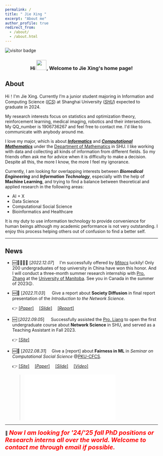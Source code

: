 ```yaml
---
permalink: /
title: " Jie Xing "
excerpt: "About me"
author_profile: true
redirect_from: 
  - /about/
  - /about.html
---
```




![visitor badge](https://visitor-badge.laobi.icu/badge?page_id=jxing0831.github.io&left_text=My%20HomePage%20Visitors)

<h3 align="center">Hi <img src="https://media.giphy.com/media/hvRJCLFzcasrR4ia7z/giphy.gif" width="33px"></a>, Welcome to Jie Xing's home page!</h3>




## About 

Hi！I'm Jie Xing.
Currently I’m a junior student majoring in Information and Computing Science ([_ICS_](https://en.wikipedia.org/wiki/Information_and_computer_science)) at Shanghai University ([_SHU_](https://en.shu.edu.cn/)) <!--as well as minoring in Wise Information Technology of Medical in [Shanghai Jiao Tong University(SJTU)](https://en.sjtu.edu.cn/),--> expected to graduate in 2024. 

My research interests focus on statistics and optimization theory, reinforcement learning, medical imaging, robotics and their intersections. My QQ_number is 1906736267 and feel free to contact me. I'd like to communicate with anybody around me.

[\\]:(2022_11_16)

I love my major, which is about _**[Informatics](https://en.wikipedia.org/wiki/Informatics)**_ and **_[Computational Mathematics](https://en.wikipedia.org/wiki/Computational_mathematics)_**
under the [Department of Mathematics](https://en.math.shu.edu.cn/) in SHU. I like working with data and collecting all kinds of information from different fields. So my friends often ask me for advice when it is difficulty to make a decision.
Despite all this, the more I know, the more I feel my ignorance.

Currently, I am looking for overlapping interests between **_Biomedical Engineering_** and **_Information Technology_**,
especially with the help of **Machine Learning**, and trying to find a balance between theoretical and applied research
in the following areas:

- AI + X
- Data Science
- Computational Social Science
- Bioinformatics and Healthcare


It is my duty to use information technology to provide convenience for human beings
although my academic performance is not very outstanding. I enjoy this process helping
others out of confusion to find a better self.




---

## News

- 🆕📣🎉🎉🎉 [*2022.12.07*] &emsp;I'm successfully offered by [*Mitacs*](https://www.mitacs.ca/en/programs/globalink/globalink-research-internship) luckily! Only 200 undergraduates of top university in China have won this honor. And I will conduct a three-month summer research internship with [Pro. Zhang](https://sci.umanitoba.ca/mathematics/profiles/yangzhang/) at the [University of Manitoba](https://umanitoba.ca/). See you in Canada in the summer of 2023😉.

- 🆕📣 [_2022.11.03_] &emsp; Give a report about **Society Diffusion** in final report presentation of the _Introduction to the Network Science_.

  👉 [[_Paper_]](https://www.nature.com/articles/s41467-021-25953-1) &emsp;[[_Slide_]](https://jxing0831.github.io/files/Collective_patterns_of_social_diffusion_are_shaped_by_individual_inertia_and_trend-seeking.pdf) &emsp;[[_Report_]](https://jxing0831.github.io/files/Final_report_for_NetSci.pdf)

- 🆕 [_2022.09.05_] &emsp; Successfully assisted the [Pro. Liang](http://haililiang.academic.site/) to open the first undergraduate course about **Network Science** in SHU, and served as a Teaching Assistant in Fall 2023.

  👉 [[_Site_]](https://jxing0831.github.io/SHU-Network_Science/)

- 🆕📣 [*2022.08.31*] &emsp;Give a [report] about **Fairness in ML** in _Seminar on Computational Social Science_ @[PKU-CFCS](https://cfcs.pku.edu.cn/english/). 

  👉 [[_Site_]](https://elicitation.info/classroom/2/) &emsp;[[_Paper_]](https://dl.acm.org/doi/abs/10.1145/3376898) &emsp;[[_Slide_]](https://jxing0831.github.io/files/A_Snapshot_of_the_Frontiers_of_Fairness_in_Machine_Learning.pdf) &emsp;[[_Video_]](https://www.bilibili.com/video/BV1UW4y117Jd/?p=23)
   > <iframe src="//player.bilibili.com/player.html?aid=941133835&bvid=BV1UW4y117Jd&cid=820249101&page=23" scrolling="no" border="0" frameborder="no" framespacing="0" allowfullscreen="true"> </iframe>





---

🔔
<span style="color: red; font-weight: bold; font-style: italic; font-size: 20px">
Now I am looking for '24/'25 fall PhD positions or Research interns all over the world. Welcome to contact me through email if possible.</span>
